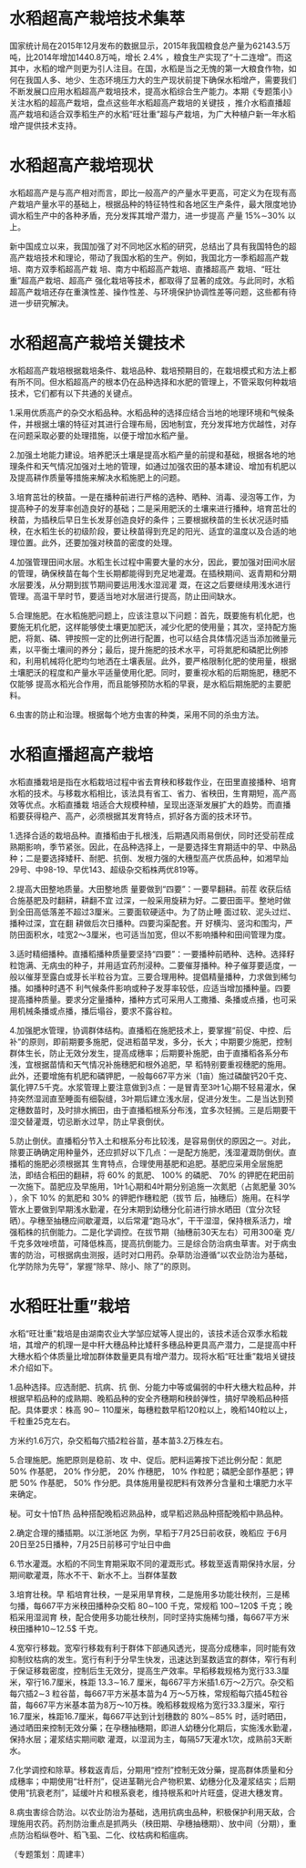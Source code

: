 

# 水稻超高产栽培技术集萃

国家统计局在2015年12月发布的数据显示，2015年我国粮食总产量为62143.5万吨，比2014年增加1440.8万吨，增长 2.4% ，粮食生产实现了“十二连增”。而这其中，水稻的增产则更为引人注目。在国，水稻是当之无愧的第一大粮食作物，如何在我国人多、地少、生态环境压力大的生产现状前提下确保水稻增产，需要我们不断发展口应用水稻超高产栽培技术，提高水稻综合生产能力。本期《专题策小》关注水稻的超高产栽培，盘点这些年水稻超高产栽培的关键技 ，推介水稻直播超高产栽培和适合双季稻生产的水稻“旺壮重”超与产栽培，为广大种植户新一年水稻增产提供技术支持。

# 水稻超高产栽培现状

水稻超高产是与高产相对而言，即比一般高产的产量水平更高，可定义为在现有高产栽培产量水平的基础上，根据品种的特征特性和各地区生产条件，最大限度地协调水稻生产中的各种矛盾，充分发挥其增产潜力，进一步提高 产量 15%∼30% 以上。

新中国成立以来，我国加强了对不同地区水稻的研究，总结出了具有我国特色的超高产栽培技术和理论，带动了我国水稻的生产。例如，我国北方一季稻超高产栽培、南方双季稻超高产栽 培、南方中稻超高产栽培、直播超高产 栽培、“旺壮重”超高产栽培、超高产 强化栽培等技术，都取得了显著的成效。与此同时，水稻超高产栽培还存在重演性差、操作性差、与环境保护协调性差等问题，这些都有待进一步研究解决。

# 水稻超高产栽培关键技术

水稻超高产栽培根据栽培条件、栽培品种、栽培预期目的，在栽培模式和方法上都有所不同。但水稻超高产的根本仍在品种选择和水肥的管理上，不管采取何种栽培技术，它们都有以下共通的关键点。

1.采用优质高产的杂交水稻品种。水稻品种的选择应结合当地的地理环境和气候条件，并根据土壤的特征对其进行合理布局，因地制宜，充分发挥地方优越性，对存在问题采取必要的处理措施，以便于增加水稻产量。

2.加强土地能力建设。培养肥沃土壤是提高水稻产量的前提和基础，根据各地的地理条件和天气情况加强对土地的管理，如通过加强农田的基本建设、增加有机肥以及提高耕作质量等措施来解决水稻施肥上的问题。

3.培育茁壮的秧苗。一是在播种前进行严格的选种、晒种、消毒、浸泡等工作，为提高种子的发芽率创造良好的基础；二是采用肥沃的土壤来进行播种，培育茁壮的秧苗，为插秧后早日生长发芽创造良好的条件；三要根据秧苗的生长状况适时插秧，在水稻生长的初级阶段，要让秧苗得到充足的阳光、适宜的温度以及合适的地理位置。此外，还要加强对秧苗的密度的处理。

4.加强管理田间水层。水稻生长过程中需要大量的水分，因此，要加强对田间水层的管理，确保秧苗在每个生长期都能得到充足地灌溉。在插秧期间、返青期和分期水层要浅，从分期到拔节期间要运用浅水湿润灌 溉，在这之后要继续用浅水进行管理。高温干旱时节，要适当地对水层进行提高，防止田间缺水。

5.合理施肥。在水稻施肥问题上，应该注意以下问题：首先，既要施有机化肥，也要施无机化肥，这样能够使土壤更加肥沃，减少化肥的使用量；其次，坚持配方施肥，将氮、磷、钾按照一定的比例进行配置，也可以结合具体情况适当添加微量元素，以平衡土壤间的养分；最后，提升施肥的技术水平，可将氮肥和磷肥比例掺和，利用机械将化肥均匀地洒在土壤表层。此外，要严格限制化肥的使用量，根据土壤肥沃的程度和产量水平适量使用化肥。同时，要重视水稻的后期施肥，穗肥不仅能够 提高水稻光合作用，而且能够预防水稻的早衰，是水稻后期施肥的主要肥料。

6.虫害的防止和治理。根据每个地方虫害的种类，采用不同的杀虫方法。

# 水稻直播超高产栽培

水稻直播栽培是指在水稻栽培过程中省去育秧和移栽作业，在田里直接播种、培育水稻的技术。与移栽水稻相比，该法具有省工、省力、省秧田，生育期短，高产高效等优点。水稻直播栽 培适合大规模种植，呈现出逐渐发展扩大的趋势。而直播稻要获得稳产、高产，必须根据其发育特点，抓好各方面的技术环节。

1.选择合适的栽培品种。直播稻由于扎根浅，后期遇风雨易倒伏，同时还受前茬成熟期影响，季节紧张。因此，在品种选择上，一是要选择生育期适中的早、中熟品种；二是要选择矮秆、耐肥、抗倒、发根力强的大穗型高产优质品种，如湘早灿29号、中98-19、早优143、超级杂交稻株两优819等。

2.提高大田整地质量。大田整地质 量要做到“四要”：一要早翻耕。前茬 收获后结合施基肥及时翻耕，耕翻不宜 过深，一般采用旋耕为好。二要田面平。整地时做到全田高低落差不超过3厘米。三要面软硬适中。为了防止睡 面过软、泥头过烂、播种过深，宜在翻 耕做后次日播种。四要沟渠配套。开 好横沟、竖沟和围沟，严防田面积水，哇宽2～3厘米，也可适当加宽，但以不影响播种和田间管理为度。

3.适时精细播种。直播稻播种质量要坚持“四要”：一要播种前晒种、选种。选择籽粒饱满、无病虫的种子，并用适宜药剂浸种。二要催芽播种。种子催芽要适度，一般以催芽至露白或芽长半粒谷为宜。三要合理用种。提倡精量播种，力求做到稀匀播。如播种时遇不 利气候条件影响或种子发芽率较低，应适当增加播种量。四要提高播种质量。要求分定量播种，播种方式可采用人工撒播、条播或点播，也可采用机械条播或点播，播后塌谷，要求不露谷粒。

4.加强肥水管理，协调群体结构。直播稻在施肥技术上，要掌握“前促、中控、后补”的原则，即前期要多施肥，促进稻苗早发，多分，长大；中期要少施肥，控制群体生长，防止无效分发生，提高成穗率；后期要补施肥，由于直播稻各系分布浅，宜根据苗情和天气情况补施穗肥和根外追肥，早 稻特别要重视穗肥的施用。此外，还要增施有机肥和磷钾肥，一般每667平方米（1亩）施过磷酸钙20千克、氯化钾7.5千克。水浆管理上要注意做到3点：一是冒青至3叶1心期不轻易灌水，保持突然湿润直至睡面有细裂缝，3叶期后建立浅水层，促进分发生。二是当达到预定穗数苗时，及时排水搁田，由于直播稻根系分布浅，宜多次轻搁。三是后期要干湿交替灌溉，切忌断水过早，防止早衰倒伏。

5.防止倒伏。直播稻分节入土和根系分布比较浅，是容易倒伏的原因之一。对此，除要正确确定用种量外，还应抓好以下几点：一是配方施肥，浅湿灌溉防倒伏。直播稻的施肥必须根据其 生育特点，合理使用基肥和追肥。基肥应采用全层施肥法，即结合稻田的翻耕，将 60% 的氮肥、 100% 的磷肥、 70% 的钾肥在耙田前一次施下。苗肥应及早施用，1叶1心期和4叶期分别追施一次氮肥（占氮肥量 30% ），余下 10% 的氮肥和 30% 的钾肥作穗粒肥（拔节 后，抽穗后）施用。在科学管水上要做到早期浅水勤灌，在分末期到幼穗分化前进行排水晒田（宜分次轻晒）。孕穗至抽穗应间歇灌溉，以后常灌“跑马水”，干干湿湿，保持根系活力，增强稻株的抗倒能力。二是化学调控。在拔节期（抽穗前30天左右）可用300毫 克/千克多效唑喷苗，可降低株高，提高抗倒能力。三是综合防治病虫草害。对于病虫害的防治，可根据病虫测报，适时对口用药。杂草防治遵循“以农业防治为基础，化学防除为先导”，掌握“除早、除小、除了”的原则。

# 水稻旺壮重”栽培

水稻“旺壮重”栽培是由湖南农业大学邹应斌等人提出的，该技术适合双季水稻栽培，其增产的机理一是中秆大穗品种比矮秆多穗品种更具高产潜力，二是提高中秆大穗水稻个体质量比增加群体数量更具有增产潜力。现将水稻“旺壮重”栽培关键技术介绍如下。

1.品种选择。应选耐肥、抗病、抗 倒、分能力中等或偏弱的中秆大穗大粒品种，并根据早稻品种的成熟期、晚稻品种的安全齐穗期和秧龄弹性，搞好早晚稻品种搭配。具体要求：株高 90∼ 110厘米，每穗粒数早稻120粒以上，晚稻140粒以上，千粒重25克左右。

方米约1.6万穴，杂交稻每穴插2粒谷苗，基本苗3.2万株左右。

5.合理施肥。施肥原则是稳前、攻 中、促后。肥料运筹按下述比例分配：氮肥 50% 作基肥， 20% 作分肥， 20% 作穗肥， 10% 作粒肥；磷肥全部作基肥；钾肥 50% 作基肥， 50% 作分肥。具体施用量视肥料有效养分含量和土壤肥力水平来确定。

秘。可女十怕T热 品种搭配晚稻迟熟品种，或早稻迟熟品种搭配晚稻中熟品种。

2.确定合理的播插期。以江浙地区
为例，早稻于7月25日前收获，晚稻应
于6月20日至25日播种，7月25日前移可宁址日中曲

6.节水灌溉。水稻的不同生育期采取不同的灌溉形式。移栽至返青期保持水层，分期间歇灌溉，陈水不干、新水不上。当群体茎数



3.培育壮秧。早 稻培育壮秧，一是采用旱育秧，二是施用多功能壮秧剂，三是稀匀播，每667平方米秧田播种杂交稻 80∼100 千克，常规稻 100∼120$ 千克；晚稻采用湿润育 秧，配合使用多功能壮秧剂，同时坚持实施稀匀播，每667平方米秧田播种10∼12.5$ 千克。

4.宽窄行移栽。宽窄行移栽有利于群体下部通风透光，提高分成穗率，同时能有效抑制纹枯病的发生。宽行有利于分早生快发，迅速达到茎数适宜的群体，窄行有利于保证移栽密度，控制后生无效分，提高生产效率。早稻移栽规格为宽行33.3厘米，窄行16.7厘米，株距 13.3∼16.7 厘米，每667平方米插1.6万～2万穴。杂交稻每穴插2∼3 粒谷苗，每667平方米基本苗为4 万～5万株，常规稻每穴插45̃粒谷苗，每667平方米基本苗为8万～10万株。晚稻移栽规格为宽行33.3厘米，窄行16.7厘米，株距16.7厘米，每667平达到计划穗数的 80%∼85% 时，适时晒田，通过晒田来控制无效分藥；在孕穗抽穗期，即进人幼穗分化期后，实施浅水勤灌，保持水层；灌浆结实期间歇 灌溉，以湿润为主，每隔57̃天灌水1次，成熟前3天断水。

7.化学调控和除草。移栽返青后，分期用“控剂”控制无效分藥，提高群体质量和分成穗率；中期使用“壮秆剂”，促进茎鞘光合产物积累、幼穗分化及灌浆结实；后期使用“抗衰老剂”，延缓叶片和根系衰老，维持根系和叶片旺盛，促进大穗发育。

8.病虫害综合防治。以农业防治为基础，选用抗病虫品种，积极保护利用天敌，合理施用农药。药剂防治重点是抓两头（秧田期、孕穗抽穗期）、放中间（分期），重点防治稻纵卷叶、稻飞虱、二化、纹枯病和稻瘟病。

（专题策划：周建丰）